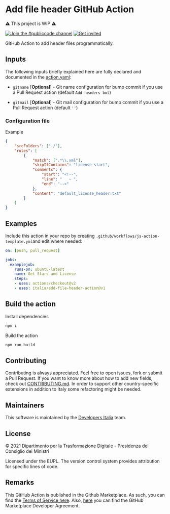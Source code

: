 # Add file header GitHub Action

⚠️ This project is WIP ⚠️

[![Join the #publiccode channel](https://img.shields.io/badge/Slack%20channel-%23publiccode-blue.svg?logo=slack)](https://developersitalia.slack.com/messages/CAM3F785T)
[![Get invited](https://slack.developers.italia.it/badge.svg)](https://slack.developers.italia.it/)

GitHub Action to add header files programmatically.

## Inputs

The following inputs briefly explained here are fully declared and documented in the [action.yaml](action.yaml):

* `gitname` [**Optional**] - Git name configuration for bump commit if you use a Pull Request action (default `Add headers bot`)

* `gitmail` [**Optional**] - Git mail configuration for bump commit if you use a Pull Request action (default `''`)

### Configuration file

Example

```json
{ 
    "srcFolders": ["./"],
    "rules": [
        {
            "match": [".*\\.xml"],
            "skipIfContains": "license-start",
            "comments": {
                "start": "<!--",
                "line": "   ~ ",
                "end": "-->"
            },
            "content": "default_license_header.txt"
        }
    ]
}
```

## Examples

Include this action in your repo by creating 
`.github/workflows/js-action-template.yml`and edit where needed:

```yml
on: [push, pull_request]

jobs:
  examplejob:
    runs-on: ubuntu-latest
    name: Get Stars and License
    steps:
    - uses: actions/checkout@v2
    - uses: italia/add-file-header-action@v1
```

## Build the action

Install dependencies

```sh
npm i
```

Build the action

```sh
npm run build
```

## Contributing

Contributing is always appreciated.
Feel free to open issues, fork or submit a Pull Request.
If you want to know more about how to add new fields, check out [CONTRIBUTING.md](CONTRIBUTING.md).
In order to support other country-specific extensions in addition to Italy some
refactoring might be needed.

## Maintainers

This software is maintained by the
[Developers Italia](https://developers.italia.it/) team.

## License

© 2021 Dipartimento per la Trasformazione Digitale - Presidenza del Consiglio dei
Ministri

Licensed under the EUPL.
The version control system provides attribution for specific lines of code.

## Remarks

This GitHub Action is published in the Github Marketplace.
As such, you can find the [Terms of Service here](https://docs.github.com/en/free-pro-team@latest/github/site-policy/github-marketplace-terms-of-service).
Also, [here](https://docs.github.com/en/free-pro-team@latest/github/site-policy/github-marketplace-developer-agreement)
you can find the GitHub Marketplace Developer Agreement.
